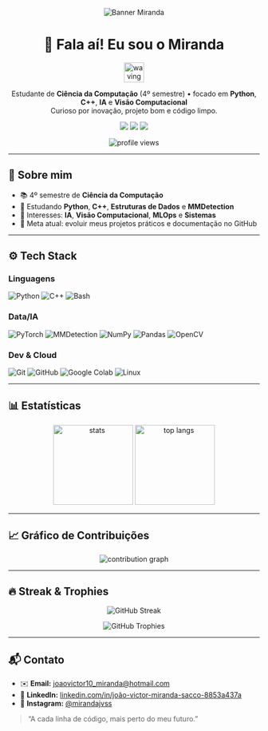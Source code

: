 <!-- Banner roxo com nome -->
<p align="center">
  <img src="https://img.shields.io/badge/MIRANDA-6f2da8?style=for-the-badge&logoColor=white&labelColor=4b0082" alt="Banner Miranda"/>
</p>

<!-- Banner / Intro -->
<h1 align="center">🎯 Fala aí! Eu sou o Miranda</h1>
<p align="center">
  <img src="https://media.giphy.com/media/hvRJCLFzcasrR4ia7z/giphy.gif" width="40px" alt="waving hand"/>  
</p>
<p align="center">
  Estudante de <b>Ciência da Computação</b> (4º semestre) • focado em <b>Python</b>, <b>C++</b>, <b>IA</b> e <b>Visão Computacional</b><br/>
  Curioso por inovação, projeto bom e código limpo.
</p>

<p align="center">
  <a href="mailto:joaovictor10_miranda@hotmail.com"><img src="https://img.shields.io/badge/Email-joaovictor10__miranda%40hotmail.com-6f2da8?style=for-the-badge&logo=minutemailer&logoColor=white" /></a>
  <a href="https://www.instagram.com/mirandajvsse"><img src="https://img.shields.io/badge/Instagram-@mirandajvsse-bf37ff?style=for-the-badge&logo=instagram&logoColor=white" /></a>
  <a href="https://www.linkedin.com/in/jo%C3%A3o-victor-miranda-sacco-8853a437a"><img src="https://img.shields.io/badge/LinkedIn-João%20Victor%20Miranda-6f2da8?style=for-the-badge&logo=linkedin&logoColor=white" /></a>
</p>

<p align="center">
  <img src="https://komarev.com/ghpvc/?username=miranda-1&style=flat-square&label=Profile%20views&color=6f2da8" alt="profile views"/>
</p>

---

## 🧩 Sobre mim
- 📚 4º semestre de **Ciência da Computação**  
- 🧠 Estudando **Python**, **C++**, **Estruturas de Dados** e **MMDetection**  
- 🔬 Interesses: **IA**, **Visão Computacional**, **MLOps** e **Sistemas**  
- 🎯 Meta atual: evoluir meus projetos práticos e documentação no GitHub

---

## ⚙️ Tech Stack
### Linguagens
![Python](https://img.shields.io/badge/Python-6f2da8?style=for-the-badge&logo=python&logoColor=white)
![C++](https://img.shields.io/badge/C%2B%2B-6f2da8?style=for-the-badge&logo=c%2B%2B&logoColor=white)
![Bash](https://img.shields.io/badge/Bash-6f2da8?style=for-the-badge&logo=gnubash&logoColor=white)

### Data/IA
![PyTorch](https://img.shields.io/badge/PyTorch-6f2da8?style=for-the-badge&logo=pytorch&logoColor=white)
![MMDetection](https://img.shields.io/badge/MMDetection-6f2da8?style=for-the-badge&logoColor=white)
![NumPy](https://img.shields.io/badge/NumPy-6f2da8?style=for-the-badge&logo=numpy&logoColor=white)
![Pandas](https://img.shields.io/badge/Pandas-6f2da8?style=for-the-badge&logo=pandas&logoColor=white)
![OpenCV](https://img.shields.io/badge/OpenCV-6f2da8?style=for-the-badge&logo=opencv&logoColor=white)

### Dev & Cloud
![Git](https://img.shields.io/badge/Git-6f2da8?style=for-the-badge&logo=git&logoColor=white)
![GitHub](https://img.shields.io/badge/GitHub-6f2da8?style=for-the-badge&logo=github&logoColor=white)
![Google Colab](https://img.shields.io/badge/Google%20Colab-6f2da8?style=for-the-badge&logo=googlecolab&logoColor=white)
![Linux](https://img.shields.io/badge/Linux-6f2da8?style=for-the-badge&logo=linux&logoColor=white)

---

## 📊 Estatísticas
<p align="center">
  <img height="160" src="https://github-readme-stats.vercel.app/api?username=miranda-1&show_icons=true&theme=midnight-purple&rank_icon=github" alt="stats"/>
  <img height="160" src="https://github-readme-stats.vercel.app/api/top-langs/?username=miranda-1&layout=compact&theme=midnight-purple" alt="top langs"/>
</p>

---

## 📈 Gráfico de Contribuições
<p align="center">
  <img src="https://github-readme-activity-graph.vercel.app/graph?username=miranda-1&bg_color=0d1117&color=c9d1d9&line=bf37ff&point=6f2da8&area=true&hide_border=true" alt="contribution graph"/>
</p>

---

## 🔥 Streak & Trophies
<p align="center">
  <img src="https://streak-stats.demolab.com?user=miranda-1&theme=tokyonight&hide_border=true&border_radius=6" alt="GitHub Streak" />
</p>

<p align="center">
  <img src="https://github-profile-trophy.vercel.app/?username=miranda-1&theme=dracula&no-frame=true&no-bg=true&margin-w=4" alt="GitHub Trophies"/>
</p>

---

## 📬 Contato
- ✉️ **Email:** <joaovictor10_miranda@hotmail.com>  
- 💼 **LinkedIn:** [linkedin.com/in/joão-victor-miranda-sacco-8853a437a](https://www.linkedin.com/in/jo%C3%A3o-victor-miranda-sacco-8853a437a)  
- 📸 **Instagram:** [@mirandajvss](https://www.instagram.com/mirandajvss)

> “A cada linha de código, mais perto do meu futuro.”  
